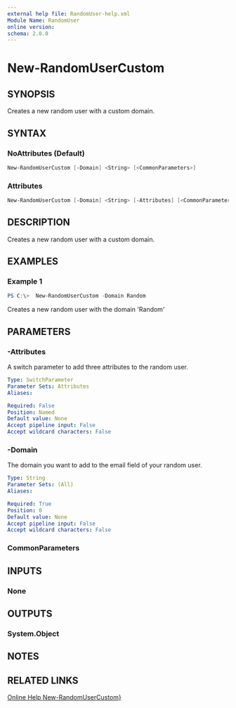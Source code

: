 ```yaml
---
external help file: RandomUser-help.xml
Module Name: RandomUser
online version:
schema: 2.0.0
---
```

# New-RandomUserCustom

## SYNOPSIS

Creates a new random user with a custom domain.

## SYNTAX

### NoAttributes (Default)

```PowerShell
New-RandomUserCustom [-Domain] <String> [<CommonParameters>]
```

### Attributes

```PowerShell
New-RandomUserCustom [-Domain] <String> [-Attributes] [<CommonParameters>]
```

## DESCRIPTION

Creates a new random user with a custom domain.

## EXAMPLES

### Example 1

```PowerShell
PS C:\>  New-RandomUserCustom -Domain Random
```

Creates a new random user with the domain 'Random'

## PARAMETERS

### -Attributes

A switch parameter to add three attributes to the random user.

```yaml
Type: SwitchParameter
Parameter Sets: Attributes
Aliases:

Required: False
Position: Named
Default value: None
Accept pipeline input: False
Accept wildcard characters: False
```

### -Domain

The domain you want to add to the email field of your random user.

```yaml
Type: String
Parameter Sets: (All)
Aliases:

Required: True
Position: 0
Default value: None
Accept pipeline input: False
Accept wildcard characters: False
```

### CommonParameters

## INPUTS

### None

## OUTPUTS

### System.Object

## NOTES

## RELATED LINKS

[Online Help New-RandomUserCustom}](https://github.com/scottd3v/PlayGround/blob/master/RandomUser/Docs/New-RandomUserCustom.md)
